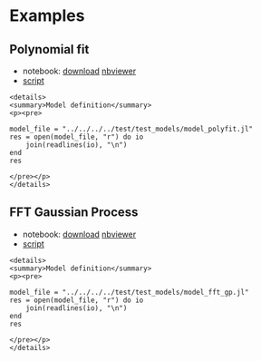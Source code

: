 # Examples

## Polynomial fit

* notebook: [download](visualize_polyfit.ipynb) [nbviewer](https://nbviewer.jupyter.org/github/bat/MGVInference.jl/blob/gh-pages/dev/examples/visualize_polyfit.ipynb)
* [script](visualize_polyfit.jl)

```@raw html
<details>
<summary>Model definition</summary>
<p><pre>
```

```@eval
model_file = "../../../../test/test_models/model_polyfit.jl"
res = open(model_file, "r") do io
    join(readlines(io), "\n")
end
res
```

```@raw html
</pre></p>
</details>
```

## FFT Gaussian Process

* notebook: [download](visualize_fft_gp.ipynb) [nbviewer](https://nbviewer.jupyter.org/github/bat/MGVInference.jl/blob/gh-pages/dev/examples/visualize_fft_gp.ipynb)
* [script](visualize_fft_gp.jl)

```@raw html
<details>
<summary>Model definition</summary>
<p><pre>
```

```@eval
model_file = "../../../../test/test_models/model_fft_gp.jl"
res = open(model_file, "r") do io
    join(readlines(io), "\n")
end
res
```

```@raw html
</pre></p>
</details>
```
